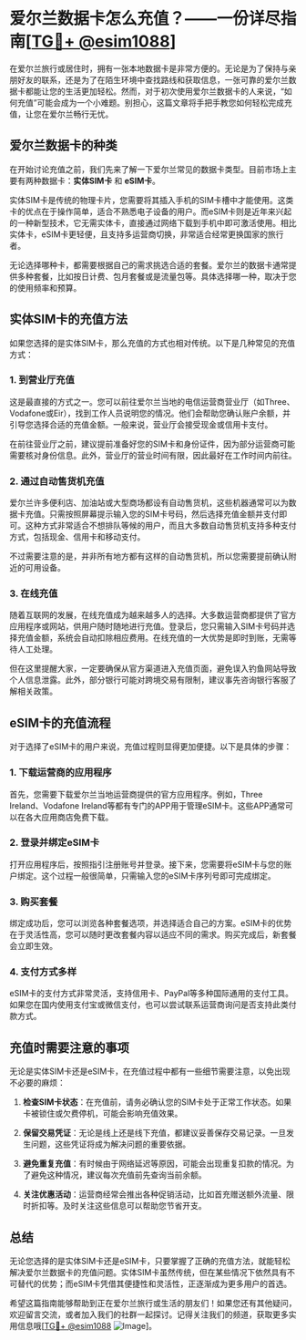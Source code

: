 # 爱尔兰数据卡怎么充值？——一份详尽指南[[TG💪+ @esim1088](https://t.me/s/esim1088)]

在爱尔兰旅行或居住时，拥有一张本地数据卡是非常方便的。无论是为了保持与亲朋好友的联系，还是为了在陌生环境中查找路线和获取信息，一张可靠的爱尔兰数据卡都能让您的生活更加轻松。然而，对于初次使用爱尔兰数据卡的人来说，“如何充值”可能会成为一个小难题。别担心，这篇文章将手把手教您如何轻松完成充值，让您在爱尔兰畅行无忧。

## 爱尔兰数据卡的种类

在开始讨论充值之前，我们先来了解一下爱尔兰常见的数据卡类型。目前市场上主要有两种数据卡：**实体SIM卡** 和 **eSIM卡**。

实体SIM卡是传统的物理卡片，您需要将其插入手机的SIM卡槽中才能使用。这类卡的优点在于操作简单，适合不熟悉电子设备的用户。而eSIM卡则是近年来兴起的一种新型技术，它无需实体卡，直接通过网络下载到手机中即可激活使用。相比实体卡，eSIM卡更轻便，且支持多运营商切换，非常适合经常更换国家的旅行者。

无论选择哪种卡，都需要根据自己的需求挑选合适的套餐。爱尔兰的数据卡通常提供多种套餐，比如按日计费、包月套餐或是流量包等。具体选择哪一种，取决于您的使用频率和预算。

## 实体SIM卡的充值方法

如果您选择的是实体SIM卡，那么充值的方式也相对传统。以下是几种常见的充值方式：

### 1. 到营业厅充值

这是最直接的方式之一。您可以前往爱尔兰当地的电信运营商营业厅（如Three、Vodafone或Eir），找到工作人员说明您的情况。他们会帮助您确认账户余额，并引导您选择合适的充值金额。一般来说，营业厅会接受现金或信用卡支付。

在前往营业厅之前，建议提前准备好您的SIM卡和身份证件，因为部分运营商可能需要核对身份信息。此外，营业厅的营业时间有限，因此最好在工作时间内前往。

### 2. 通过自动售货机充值

爱尔兰许多便利店、加油站或大型商场都设有自动售货机，这些机器通常可以为数据卡充值。只需按照屏幕提示输入您的SIM卡号码，然后选择充值金额并支付即可。这种方式非常适合不想排队等候的用户，而且大多数自动售货机支持多种支付方式，包括现金、信用卡和移动支付。

不过需要注意的是，并非所有地方都有这样的自动售货机，所以您需要提前确认附近的可用设备。

### 3. 在线充值

随着互联网的发展，在线充值成为越来越多人的选择。大多数运营商都提供了官方应用程序或网站，供用户随时随地进行充值。登录后，您只需输入SIM卡号码并选择充值金额，系统会自动扣除相应费用。在线充值的一大优势是即时到账，无需等待人工处理。

但在这里提醒大家，一定要确保从官方渠道进入充值页面，避免误入钓鱼网站导致个人信息泄露。此外，部分银行可能对跨境交易有限制，建议事先咨询银行客服了解相关政策。

## eSIM卡的充值流程

对于选择了eSIM卡的用户来说，充值过程则显得更加便捷。以下是具体的步骤：

### 1. 下载运营商的应用程序

首先，您需要下载爱尔兰当地运营商提供的官方应用程序。例如，Three Ireland、Vodafone Ireland等都有专门的APP用于管理eSIM卡。这些APP通常可以在各大应用商店免费下载。

### 2. 登录并绑定eSIM卡

打开应用程序后，按照指引注册账号并登录。接下来，您需要将eSIM卡与您的账户绑定。这个过程一般很简单，只需输入您的eSIM卡序列号即可完成绑定。

### 3. 购买套餐

绑定成功后，您可以浏览各种套餐选项，并选择适合自己的方案。eSIM卡的优势在于灵活性高，您可以随时更改套餐内容以适应不同的需求。购买完成后，新套餐会立即生效。

### 4. 支付方式多样

eSIM卡的支付方式非常灵活，支持信用卡、PayPal等多种国际通用的支付工具。如果您在国内使用支付宝或微信支付，也可以尝试联系运营商询问是否支持此类付款方式。

## 充值时需要注意的事项

无论是实体SIM卡还是eSIM卡，在充值过程中都有一些细节需要注意，以免出现不必要的麻烦：

1. **检查SIM卡状态**：在充值前，请务必确认您的SIM卡处于正常工作状态。如果卡被锁住或欠费停机，可能会影响充值效果。
   
2. **保留交易凭证**：无论是线上还是线下充值，都建议妥善保存交易记录。一旦发生问题，这些凭证将成为解决问题的重要依据。

3. **避免重复充值**：有时候由于网络延迟等原因，可能会出现重复扣款的情况。为了避免这种情况，建议每次充值前先查询当前余额。

4. **关注优惠活动**：运营商经常会推出各种促销活动，比如首充赠送额外流量、限时折扣等。及时关注这些信息可以帮助您节省开支。

## 总结

无论您选择的是实体SIM卡还是eSIM卡，只要掌握了正确的充值方法，就能轻松解决爱尔兰数据卡的充值问题。实体SIM卡虽然传统，但在某些情况下依然具有不可替代的优势；而eSIM卡凭借其便捷性和灵活性，正逐渐成为更多用户的首选。

希望这篇指南能够帮助到正在爱尔兰旅行或生活的朋友们！如果您还有其他疑问，欢迎留言交流，或者加入我们的社群一起探讨。记得关注我们的频道，获取更多实用信息哦[[TG💪+ @esim1088](https://t.me/s/esim1088) ![Image](https://i.postimg.cc/4NQfJmqS/Snipaste-2025-05-13-00-14-12.png)]。